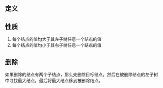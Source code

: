## 定义

## 性质
1. 每个结点的值均大于其左子树任意一个结点的值
2. 每个结点的值均小于其右子树任意一个结点的值

## 删除
如果删除的结点有两个子结点，那么先删除目标结点，然后在被删除结点的左子树中寻找最大结点，最后将最大结点移到被删除结点。

## 
